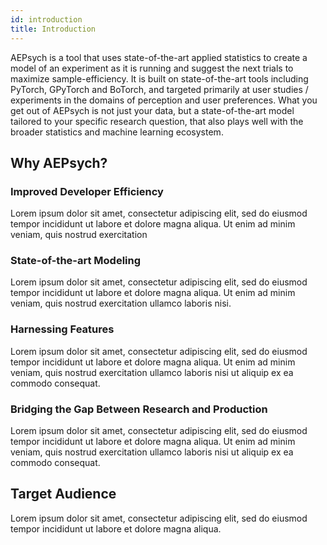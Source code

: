```yaml
---
id: introduction
title: Introduction
---
```


AEPsych is a tool that uses state-of-the-art applied statistics to create a model of an experiment as it is running and suggest the next trials to maximize sample-efficiency. It is built on state-of-the-art tools including PyTorch, GPyTorch and BoTorch, and targeted primarily at user studies / experiments in the domains of perception and user preferences. What you get out of AEPsych is not just your data, but a state-of-the-art model tailored to your specific research question, that also plays well with the broader statistics and machine learning ecosystem.

## Why AEPsych?

### Improved Developer Efficiency

Lorem ipsum dolor sit amet, consectetur adipiscing elit, sed do eiusmod tempor incididunt
ut labore et dolore magna aliqua. Ut enim ad minim veniam, quis nostrud exercitation

### State-of-the-art Modeling

Lorem ipsum dolor sit amet, consectetur adipiscing elit, sed do eiusmod tempor incididunt
ut labore et dolore magna aliqua. Ut enim ad minim veniam, quis nostrud exercitation ullamco
laboris nisi.

### Harnessing Features

Lorem ipsum dolor sit amet, consectetur adipiscing elit, sed do eiusmod tempor incididunt
ut labore et dolore magna aliqua. Ut enim ad minim veniam, quis nostrud exercitation ullamco
laboris nisi ut aliquip ex ea commodo consequat.

### Bridging the Gap Between Research and Production

Lorem ipsum dolor sit amet, consectetur adipiscing elit, sed do eiusmod tempor incididunt
ut labore et dolore magna aliqua. Ut enim ad minim veniam, quis nostrud exercitation ullamco
laboris nisi ut aliquip ex ea commodo consequat.


## Target Audience

Lorem ipsum dolor sit amet, consectetur adipiscing elit, sed do eiusmod tempor incididunt
ut labore et dolore magna aliqua.
